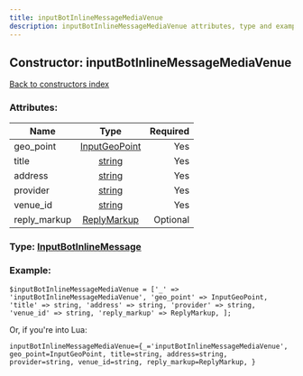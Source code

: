 ```yaml
---
title: inputBotInlineMessageMediaVenue
description: inputBotInlineMessageMediaVenue attributes, type and example
---
```

## Constructor: inputBotInlineMessageMediaVenue  
[Back to constructors index](index.md)



### Attributes:

| Name     |    Type       | Required |
|----------|:-------------:|---------:|
|geo\_point|[InputGeoPoint](../types/InputGeoPoint.md) | Yes|
|title|[string](../types/string.md) | Yes|
|address|[string](../types/string.md) | Yes|
|provider|[string](../types/string.md) | Yes|
|venue\_id|[string](../types/string.md) | Yes|
|reply\_markup|[ReplyMarkup](../types/ReplyMarkup.md) | Optional|



### Type: [InputBotInlineMessage](../types/InputBotInlineMessage.md)


### Example:

```
$inputBotInlineMessageMediaVenue = ['_' => 'inputBotInlineMessageMediaVenue', 'geo_point' => InputGeoPoint, 'title' => string, 'address' => string, 'provider' => string, 'venue_id' => string, 'reply_markup' => ReplyMarkup, ];
```  

Or, if you're into Lua:  


```
inputBotInlineMessageMediaVenue={_='inputBotInlineMessageMediaVenue', geo_point=InputGeoPoint, title=string, address=string, provider=string, venue_id=string, reply_markup=ReplyMarkup, }

```


